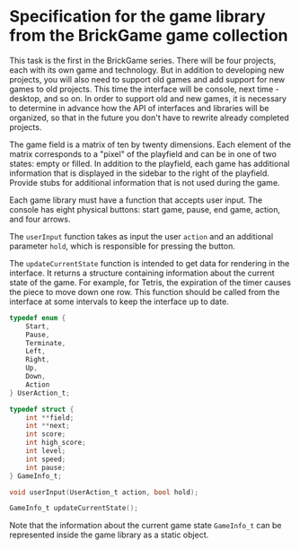 # Specification for the game library from the BrickGame game collection

This task is the first in the BrickGame series. There will be four projects, each with its own game and technology. But in addition to developing new projects, you will also need to support old games and add support for new games to old projects. This time the interface will be console, next time - desktop, and so on. In order to support old and new games, it is necessary to determine in advance how the API of interfaces and libraries will be organized, so that in the future you don't have to rewrite already completed projects.

The game field is a matrix of ten by twenty dimensions. Each element of the matrix corresponds to a "pixel" of the playfield and can be in one of two states: empty or filled. In addition to the playfield, each game has additional information that is displayed in the sidebar to the right of the playfield. Provide stubs for additional information that is not used during the game.

Each game library must have a function that accepts user input. The console has eight physical buttons: start game, pause, end game, action, and four arrows.

The `userInput` function takes as input the user `action` and an additional parameter `hold`, which is responsible for pressing the button.

The `updateCurrentState` function is intended to get data for rendering in the interface. It returns a structure containing information about the current state of the game. For example, for Tetris, the expiration of the timer causes the piece to move down one row. This function should be called from the interface at some intervals to keep the interface up to date.

```c
typedef enum {
    Start,
    Pause,
    Terminate,
    Left,
    Right,
    Up,
    Down,
    Action
} UserAction_t;

typedef struct {
    int **field;
    int **next;
    int score;
    int high_score;
    int level;
    int speed;
    int pause;
} GameInfo_t;

void userInput(UserAction_t action, bool hold);

GameInfo_t updateCurrentState();
```

Note that the information about the current game state `GameInfo_t` can be represented inside the game library as a static object.

